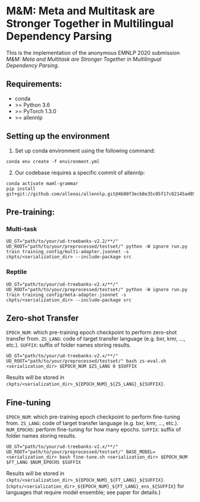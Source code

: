 # M&M: Meta and Multitask are Stronger Together in Multilingual Dependency Parsing

This is the implementation of the anonymous EMNLP 2020 submission *M&M: Meta and Multitask are Stronger Together in Multilingual Dependency Parsing*.

## Requirements:
- conda
- \>= Python 3.6
- \>= PyTorch 1.3.0
- \>= allennlp
## Setting up the environment
1. Set up conda environment using the following command:
```=bash
conda env create -f environment.yml
```
2. Our codebase requires a specific commit of allennlp:
```=bash
conda activate maml-grammar
pip install git+git://github.com/allenai/allennlp.git@4b08f3ecb8e35c05f17c82145ad05e2bd36844bd
```

## Pre-training:
### Multi-task
```=bash
UD_GT="path/to/your/ud-treebanks-v2.2/**/" UD_ROOT="path/to/your/preprocessed/testset/" python -W ignore run.py train training_config/multi-adapter.jsonnet -s ckpts/<serialization_dir> --include-package src
```
### Reptile
```=bash
UD_GT="path/to/your/ud-treebanks-v2.x/**/" UD_ROOT="path/to/your/preprocessed/testset/" python -W ignore run.py train training_config/meta-adapter.jsonnet -s ckpts/<serialization_dir> --include-package src
```
## Zero-shot Transfer
`EPOCH_NUM`:  which pre-training epoch checkpoint to perform zero-shot transfer from.
`ZS_LANG`:  code of target transfer language (e.g. bxr, kmr, ..., etc.).
`SUFFIX`:  suffix of folder names storing results.
```=bash
UD_GT="path/to/your/ud-treebanks-v2.x/**/" UD_ROOT="path/to/your/preprocessed/testset/" bash zs-eval.sh <serialization_dir> $EPOCH_NUM $ZS_LANG 0 $SUFFIX
```

Results will be stored in `ckpts/<serialization_dir>_${EPOCH_NUM}_${ZS_LANG}_${SUFFIX}`.
## Fine-tuning
`EPOCH_NUM`:  which pre-training epoch checkpoint to perform fine-tuning from.
`ZS_LANG`:  code of target transfer language (e.g. bxr, kmr, ..., etc.).
`NUM_EPOCHS`: perform fine-tuning for how many epochs.
`SUFFIX`:  suffix of folder names storing results.
```=bash
UD_GT="path/to/your/ud-treebanks-v2.x/**/" UD_ROOT="path/to/your/preprocessed/testset/" BASE_MODEL=<serialization_dir> bash fine-tune.sh <serialization_dir> $EPOCH_NUM $FT_LANG $NUM_EPOCHS $SUFFIX
``` 

Results will be stored in `ckpts/<serialization_dir>_${EPOCH_NUM}_${FT_LANG}_${SUFFIX}`.
(`ckpts/<serialization_dir>_${EPOCH_NUM}_${FT_LANG}_ens_${SUFFIX}` for languages that require model ensemble; see paper for details.)
